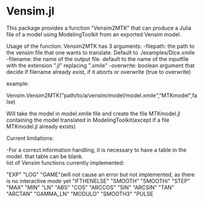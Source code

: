 # Vensim.jl 

This package provides a function "Vensim2MTK" that can produce a Julia file of a model using ModelingToolkit from an exported Vensim model.

Usage of the function: 
Vensim2MTK has 3 arguments:
-filepath: the path to the vensim file that one wants to translate. Default to ./examples/Dice.xmile
-filename: the name of the output file. default to the name of the inputfile with the extension ".jl" replacing ".xmile"
-overwrite: boolean argument that decide if filename already exist, if it aborts or overwrite (true to overwrite)

example: 

Vensim.Vensim2MTK("path/to/a/vensim/model/model.xmile","MTKmodel",false) 

Will take the model in model.xmile file and create the file MTKmodel.jl containing the model translated in ModelingToolkit(except if a file MTKmodel.jl already exists) 

Current limitations: 

-For a correct information handling, it is necessary to have a table in the model. that table can be blank.  
list of Vensim functions currently implemented:

"EXP"
"LOG"
"GAME"(will not cause an error but not implemented, as there is no interactive mode yet
"IFTHENELSE"
"SMOOTH"
"SMOOTHi"
"STEP"
"MAX"
"MIN"
"LN"
"ABS"
"COS"
"ARCCOS"
"SIN"
"ARCSIN"
"TAN"
"ARCTAN"
"GAMMA_LN"
"MODULO"
"SMOOTH3"
"PULSE
